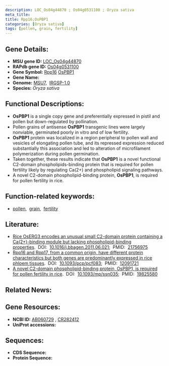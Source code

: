 ```yaml
---
description: LOC_Os04g44870 ; Os04g0531100 ; Oryza sativa
meta_title:
title: Rpp16;OsPBP1
categories: [Oryza sativa]
tags: [pollen, grain, fertility]
---
```


## Gene Details:
- **MSU gene ID:** [LOC_Os04g44870](http://rice.uga.edu/cgi-bin/ORF_infopage.cgi?orf=LOC_Os04g44870)  
- **RAPdb gene ID:** [Os04g0531100](https://rapdb.dna.affrc.go.jp/locus/?name=Os04g0531100)  
- **Gene Symbol:** <u>Rpp16</u>&nbsp;<u>OsPBP1</u>
- **Gene Name:**
- **Genome:**  [MSU7](http://rice.uga.edu/),&nbsp;&nbsp;[IRGSP-1.0](https://rapdb.dna.affrc.go.jp/download/irgsp1.html)
- **Species:** *Oryza sativa*

## Functional Descriptions:
   - **OsPBP1** is a single copy gene and preferentially expressed in pistil and pollen but down-regulated by pollination.
   - Pollen grains of antisense **OsPBP1** transgenic lines were largely nonviable, germinated poorly in vitro and of low fertility.
   - **OsPBP1** protein was localized in a region peripheral to pollen wall and vesicles of elongating pollen tube, and its repressed expression reduced substantially this association and led to alteration of microfilament polymerization during pollen germination.
   - Taken together, these results indicate that **OsPBP1** is a novel functional C2-domain phospholipids-binding protein that is required for pollen fertility likely by regulating Ca(2+) and phospholipid signaling pathways.
   - A novel C2-domain phospholipid-binding protein, **OsPBP1**, is required for pollen fertility in rice.

## Function-related keywords:
   - [pollen](/tags/pollen/),&nbsp;&nbsp;[grain](/tags/grain/),&nbsp;&nbsp;[fertility](/tags/fertility/)

## Literature:
   - [Rice OsERG3 encodes an unusual small C2-domain protein containing a Ca(2+)-binding module but lacking phospholipid-binding properties](https://www.doi.org/10.1016/j.bbagen.2011.06.021).&nbsp;&nbsp;DOI:&nbsp;&nbsp;[10.1016/j.bbagen.2011.06.021](https://www.doi.org/10.1016/j.bbagen.2011.06.021);&nbsp;&nbsp;PMID:&nbsp;&nbsp;[21756975](https://pubmed.ncbi.nlm.nih.gov/21756975/)
   - [Rpp16 and Rpp17, from a common origin, have different protein characteristics but both genes are predominantly expressed in rice phloem tissues](https://www.doi.org/10.1093/pcp/pcf083).&nbsp;&nbsp;DOI:&nbsp;&nbsp;[10.1093/pcp/pcf083](https://www.doi.org/10.1093/pcp/pcf083);&nbsp;&nbsp;PMID:&nbsp;&nbsp;[12091721](https://pubmed.ncbi.nlm.nih.gov/12091721/)
   - [A novel C2-domain phospholipid-binding protein, OsPBP1, is required for pollen fertility in rice](https://www.doi.org/10.1093/mp/ssn035).&nbsp;&nbsp;DOI:&nbsp;&nbsp;[10.1093/mp/ssn035](https://www.doi.org/10.1093/mp/ssn035);&nbsp;&nbsp;PMID:&nbsp;&nbsp;[19825580](https://pubmed.ncbi.nlm.nih.gov/19825580/)

## Related News:

## Gene Resources:
- **NCBI ID:**  [AB060729](http://www.ncbi.nlm.nih.gov/nuccore/AB060729)&nbsp;,&nbsp;[CR282412](http://www.ncbi.nlm.nih.gov/nuccore/CR282412)
- **UniProt accessions:** [](https://www.uniprot.org/uniprotkb//entry)

## Sequences:
- **CDS Sequence:**
- **Protein Sequence:**

